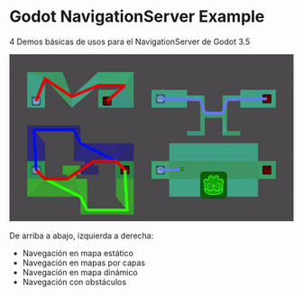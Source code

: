 # Godot NavigationServer Example

4 Demos básicas de usos para el NavigationServer de Godot 3.5

![Example](godot_navserver_ex.gif)

De arriba a abajo, izquierda a derecha:

* Navegación en mapa estático
* Navegación en mapas por capas
* Navegación en mapa dinámico
* Navegación con obstáculos